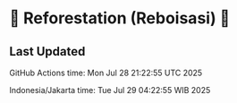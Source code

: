 
# 🌳 Reforestation (Reboisasi) 🌲

## Last Updated

GitHub Actions time: Mon Jul 28 21:22:55 UTC 2025

Indonesia/Jakarta time: Tue Jul 29 04:22:55 WIB 2025
